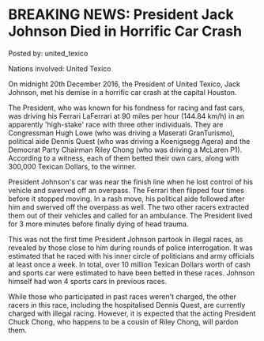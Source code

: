 # BREAKING NEWS: President Jack Johnson Died in Horrific Car Crash

Posted by: united_texico

Nations involved: United Texico

On midnight 20th December 2016, the President of United Texico, Jack Johnson, met his demise in a horrific car crash at the capital Houston.

The President, who was known for his fondness for racing and fast cars, was driving his Ferrari LaFerrari at 90 miles per hour (144.84 km/h) in an apparently 'high-stake' race with three other individuals. They are Congressman Hugh Lowe (who was driving a Maserati GranTurismo), political aide Dennis Quest (who was driving a Koenigsegg Agera) and the Democrat Party Chairman Riley Chong (who was driving a McLaren P1). According to a witness, each of them betted their own cars, along with 300,000 Texican Dollars, to the winner.

President Johnson's car was near the finish line when he lost control of his vehicle and swerved off an overpass. The Ferrari then flipped four times before it stopped moving. In a rash move, his political aide followed after him and swerved off the overpass as well. The two other racers extracted them out of their vehicles and called for an ambulance. The President lived for 3 more minutes before finally dying of head trauma.

This was not the first time President Johnson partook in illegal races, as revealed by those close to him during rounds of police interrogation. It was estimated that he raced with his inner circle of politicians and army officials at least once a week. In total, over 10 million Texican Dollars worth of cash and sports car were estimated to have been betted in these races. Johnson himself had won 4 sports cars in previous races.

While those who participated in past races weren't charged, the other racers in this race, including the hospitalised Dennis Quest, are currently charged with illegal racing. However, it is expected that the acting President Chuck Chong, who happens to be a cousin of Riley Chong, will pardon them.
